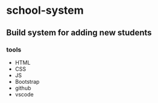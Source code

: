# school-system
## Build system for adding new students 
### tools
* HTML
* CSS
* JS
* Bootstrap
* github
* vscode